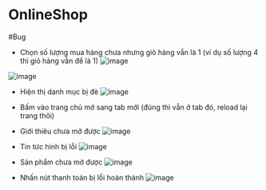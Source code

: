 # OnlineShop

#Bug
* Chọn số lượng mua hàng chưa nhưng giỏ hàng vẫn là 1 (ví dụ số lượng 4 thì giỏ hàng vẫn để là 1)
![image](https://user-images.githubusercontent.com/26776857/71477035-76771d80-281a-11ea-93a8-cdfc7875384e.png)

![image](https://user-images.githubusercontent.com/26776857/71476728-1af86000-2819-11ea-92e5-8647a2e1516e.png)

* Hiện thị danh mục bị đè
![image](https://user-images.githubusercontent.com/26776857/71476776-5d21a180-2819-11ea-9e5b-8368149c2044.png)

* Bấm vào trang chủ mở sang tab mới (đúng thì vẫn ở tab đó, reload lại trang thôi)

* Giới thiêu chưa mở được
![image](https://user-images.githubusercontent.com/26776857/71476834-a4a82d80-2819-11ea-8288-73386752b3b7.png)

* Tin tức hình bị lỗi
![image](https://user-images.githubusercontent.com/26776857/71476854-bc7fb180-2819-11ea-9c8e-c2bc780800c9.png)

* Sản phẩm chưa mở được 
![image](https://user-images.githubusercontent.com/26776857/71476885-d6b98f80-2819-11ea-9c2a-4d3b79be45b9.png)

* Nhấn nút thanh toán bị lỗi hoàn thành
![image](https://user-images.githubusercontent.com/26776857/71476936-0ff1ff80-281a-11ea-80b5-e4c75296e412.png)

